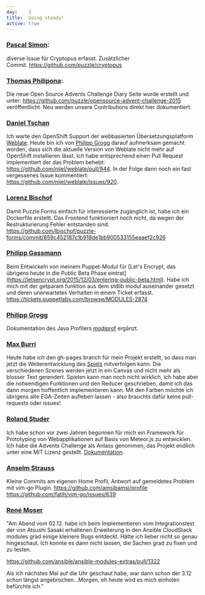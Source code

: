 ```yaml
---
day: 	3
title:	Going steady!
active: true
---
```


<h3><a href="https://www.puzzle.ch/de/blog/articles/author/psimon">Pascal Simon</a>:</h3>
<p>diverse Issue für Cryptopus erfasst. Zusätzlicher Commit.&nbsp;<a href="https://github.com/puzzle/cryptopus">https://github.com/puzzle/cryptopus</a></p>
<h3><a href="https://www.puzzle.ch/de/blog/articles/author/tphilipona">Thomas Philipona</a>:</h3>
<p>Die neue Open Source Advents Challenge Diary Seite wurde erstellt und unter: <a href="https://github.com/puzzle/opensource-advent-challenge-2015">https://github.com/puzzle/opensource-advent-challenge-2015</a> veröffentlicht. Neu werden unsere Contributions direkt hier dokumentiert. </p>

### [Daniel Tschan](https://github.com/dtschan)
Ich warte den OpenShift Support der webbasierten Übersetzungsplatform [Weblate](https://weblate.org/). Heute bin ich von [Philipp Grogg](https://github.com/gro-gg) darauf aufmerksam gemacht worden, dass sich die aktuelle Version von Weblate nicht mehr auf OpenShift installieren lässt. Ich habe entsprechend einen Pull Request implementiert der das Problem behebt: <https://github.com/nijel/weblate/pull/944>. In der Folge dann noch ein fast vergessenes Issue kommentiert: <https://github.com/nijel/weblate/issues/920>.

### [Lorenz Bischof](https://github.com/lbischof)
Damit Puzzle Forms einfach für interessierte zugänglich ist, habe ich ein Dockerfile erstellt. Das Frontend funktioniert noch nicht, da wegen der Restrukturierung Fehler entstanden sind. <https://github.com/lbischof/puzzle-forms/commit/859c452187c1b918de1bb900533155eaaef2c926>

### [Philipp Gassmann](https://github.com/pgassmann)
Beim Entwickeln von meinem Puppet-Modul für [Let's Encrypt, das übrigens heute in die Public Beta Phase eintrat] (https://letsencrypt.org/2015/12/03/entering-public-beta.html). Habe ich mich mit der getparam funktion aus dem stdlib modul auseinander gesetzt und deren unerwartetes Verhalten in einem Ticket erfasst. <https://tickets.puppetlabs.com/browse/MODULES-2874>

### [Philipp Grogg](https://github.com/gro-gg)
Dokumentation des Java Profilers [modjprof](https://github.com/gro-gg/modjprof) ergänzt.

### [Max Burri](https://github.com/mburri)
Heute habe ich den gh-pages branch für mein Projekt erstellt, so dass man jetzt die Weiterentwicklung des [Spiels](http://mburri.github.io/break-out/dist/index.html) mitverfolgen kann. Die verschiedenen Scenes werden jetzt in ein Canvas und nicht mehr als blosser Text gerendert. Spielen kann man noch nicht wirklich, ich habe aber die notwendigen Funktionen und den Reducer geschrieben, damit ich das dann morgen hoffentlich implementieren kann.
Mit den Farben möchte ich übrigens alte EGA-Zeiten aufleben lassen - also brauchts dafür keine pull-requests oder issues!

### [Roland Studer](https://github.com/rolandstuder)
Ich habe schon vor zwei Jahren begonnen für mich ein Framework für Prototyping von Webapplikationen auf Basis von Meteor.js zu entwicklen. Ich habe die Advents Challenge als Anlass genommen, das Projekt endlich unter eine MIT Lizenz gestellt. [Dokumentation](https://rolandstuder.github.io/jeizinen-meteor/index.html).

### [Anselm Strauss](https://github.com/amsibamsi)
Kleine Commits am eigenen Home Profil, Antwort auf gemeldetes Problem mit vim-go Plugin. <https://github.com/amsibamsi/profile> <https://github.com/fatih/vim-go/issues/639>

### [René Moser](http://renemoser.net/about/)
"Am Abend vom 02.12. habe ich beim Implementieren vom Integrationstest
der von Atsushi Sasaki erhaltenen Erweiterung in den Ansible CloudStack
modules grad einige kleinere Bugs entdeckt. Hätte ich lieber nicht so
genau hingeschaut. Ich konnte es dann nicht lassen, die Sachen grad zu
fixen und zu testen.

<https://github.com/ansible/ansible-modules-extras/pull/1322>

Als ich nächstes Mal auf die Uhr geschaut habe, war dann schon der 3.12
schon längst angebrochen...Morgen, eh heute wird es mich einholen
befürchte ich."

